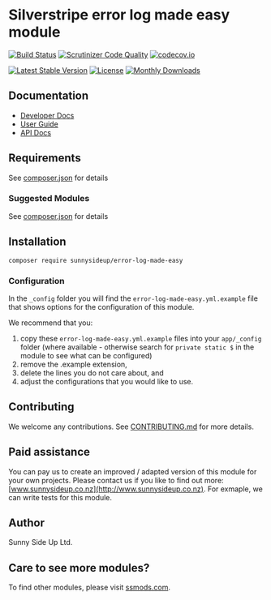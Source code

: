 # Silverstripe error log made easy module
[![Build Status](https://travis-ci.org/sunnysideup/silverstripe-error-log-made-easy.svg?branch=master)](https://travis-ci.org/sunnysideup/silverstripe-error-log-made-easy)
[![Scrutinizer Code Quality](https://scrutinizer-ci.com/g/sunnysideup/silverstripe-error-log-made-easy/badges/quality-score.png?b=master)](https://scrutinizer-ci.com/g/sunnysideup/silverstripe-error-log-made-easy/?branch=master)
[![codecov.io](https://codecov.io/github/sunnysideup/silverstripe-error-log-made-easy/coverage.svg?branch=master)](https://codecov.io/github/sunnysideup/silverstripe-error-log-made-easy?branch=master)

[![Latest Stable Version](https://poser.pugx.org/sunnysideup/error-log-made-easy/version)](https://packagist.org/packages/sunnysideup/error-log-made-easy)
[![License](https://poser.pugx.org/sunnysideup/error-log-made-easy/license)](https://packagist.org/packages/sunnysideup/error-log-made-easy)
[![Monthly Downloads](https://poser.pugx.org/sunnysideup/error-log-made-easy/d/monthly)](https://packagist.org/packages/sunnysideup/error-log-made-easy)


## Documentation



 * [Developer Docs](docs/en/INDEX.md)
 * [User Guide](docs/en/userguide.md)
 * [API Docs](http://docs.ssmods.com/sunnysideup/error-log-made-easy/classes.xhtml)


## Requirements



See [composer.json](composer.json) for details


### Suggested Modules



See [composer.json](composer.json) for details


## Installation


```
composer require sunnysideup/error-log-made-easy
```

### Configuration



In the `_config` folder you will find the `error-log-made-easy.yml.example`
file that shows options for the configuration of this module.

We recommend that you:

  1. copy these `error-log-made-easy.yml.example` files into your
`app/_config` folder (where available - otherwise search for `private static $` in the module to see what can be configured)
  2. remove the .example extension,
  3. delete the lines you do not care about, and
  4. adjust the configurations that you would like to use.


## Contributing



We welcome any contributions. See [CONTRIBUTING.md](CONTRIBUTING.md) for more details.

## Paid assistance



You can pay us to create an improved / adapted version of this module for your own projects.  Please contact us if you like to find out more: [www.sunnysideup.co.nz](http://www.sunnysideup.co.nz).  For exmaple, we can write tests for this module.  

## Author



Sunny Side Up Ltd.


## Care to see more modules?

To find other modules, please visit [ssmods.com](http://ssmods.com/).

